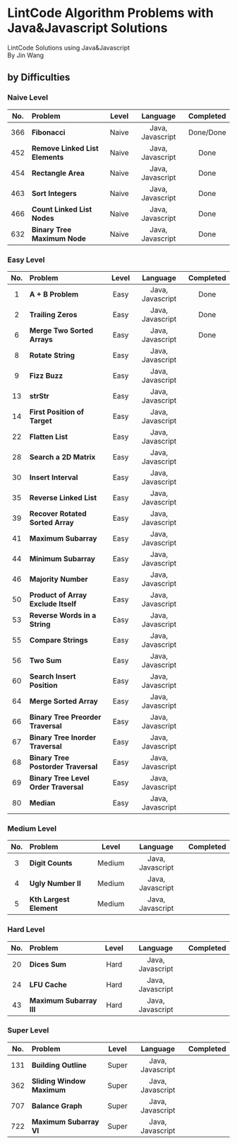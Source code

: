 # LintCode Algorithm Problems with Java&Javascript Solutions

LintCode Solutions using Java&Javascript<br/>
By Jin Wang

## by Difficulties

### Naive Level

| No. | Problem       | Level  | Language  | Completed|
|:-------:|:--------------|:------:|:---------:|:-------------:|
|366|**Fibonacci**|Naive|Java, Javascript|Done/Done|
|452|**Remove Linked List Elements**|Naive|Java, Javascript|Done|
|454|**Rectangle Area**|Naive|Java, Javascript|Done|
|463|**Sort Integers**|Naive|Java, Javascript|Done|
|466|**Count Linked List Nodes**|Naive|Java, Javascript|Done|
|632|**Binary Tree Maximum Node**|Naive|Java, Javascript|Done|


### Easy Level

| No. | Problem       | Level  | Language  | Completed|
|:-------:|:--------------|:------:|:---------:|:-------------:|
|1|**A + B Problem**|Easy|Java, Javascript|Done|
|2|**Trailing Zeros**|Easy|Java, Javascript|Done|
|6|**Merge Two Sorted Arrays**|Easy|Java, Javascript|Done|
|8|**Rotate String**|Easy|Java, Javascript||
|9|**Fizz Buzz**|Easy|Java, Javascript||
|13|**strStr**|Easy|Java, Javascript||
|14|**First Position of Target**|Easy|Java, Javascript||
|22|**Flatten List**|Easy|Java, Javascript||
|28|**Search a 2D Matrix**|Easy|Java, Javascript||
|30|**Insert Interval**|Easy|Java, Javascript||
|35|**Reverse Linked List**|Easy|Java, Javascript||
|39|**Recover Rotated Sorted Array**|Easy|Java, Javascript||
|41|**Maximum Subarray**|Easy|Java, Javascript||
|44|**Minimum Subarray**|Easy|Java, Javascript||
|46|**Majority Number**|Easy|Java, Javascript||
|50|**Product of Array Exclude Itself**|Easy|Java, Javascript||
|53|**Reverse Words in a String**|Easy|Java, Javascript||
|55|**Compare Strings**|Easy|Java, Javascript||
|56|**Two Sum**|Easy|Java, Javascript||
|60|**Search Insert Position**|Easy|Java, Javascript||
|64|**Merge Sorted Array**|Easy|Java, Javascript||
|66|**Binary Tree Preorder Traversal**|Easy|Java, Javascript||
|67|**Binary Tree Inorder Traversal**|Easy|Java, Javascript||
|68|**Binary Tree Postorder Traversal**|Easy|Java, Javascript||
|69|**Binary Tree Level Order Traversal**|Easy|Java, Javascript||
|80|**Median**|Easy|Java, Javascript||


### Medium Level

| No. | Problem       | Level  | Language  | Completed|
|:-------:|:--------------|:------:|:---------:|:-------------:|
|3|**Digit Counts**|Medium|Java, Javascript||
|4|**Ugly Number II**|Medium|Java, Javascript||
|5|**Kth Largest Element**|Medium|Java, Javascript||


### Hard Level

| No. | Problem       | Level  | Language  | Completed|
|:-------:|:--------------|:------:|:---------:|:-------------:|
|20|**Dices Sum**|Hard|Java, Javascript||
|24|**LFU Cache**|Hard|Java, Javascript||
|43|**Maximum Subarray III**|Hard|Java, Javascript||


### Super Level

| No. | Problem       | Level  | Language  | Completed|
|:-------:|:--------------|:------:|:---------:|:-------------:|
|131|**Building Outline**|Super|Java, Javascript||
|362|**Sliding Window Maximum**|Super|Java, Javascript||
|707|**Balance Graph**|Super|Java, Javascript||
|722|**Maximum Subarray VI**|Super|Java, Javascript||

